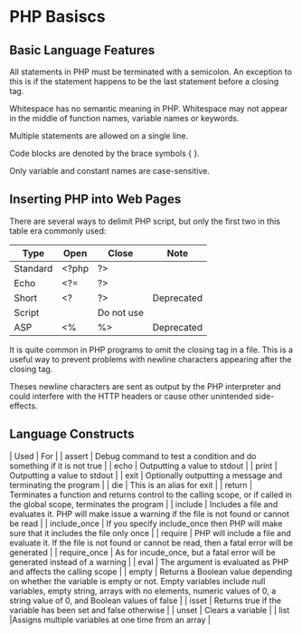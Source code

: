 # PHP Basiscs

## Basic Language Features
All statements in PHP must be terminated with a semicolon. An exception to this is if the statement happens to be the last statement before a closing tag.  

Whitespace has no semantic meaning in PHP. Whitespace may not appear in the middle of function names, variable names or keywords.  

Multiple statements are allowed on a single line.  

Code blocks are denoted by the brace symbols { }.  

Only variable and constant names are case-sensitive.  

## Inserting PHP into Web Pages
There are several ways to delimit PHP script, but only the first two in this table era commonly used:  


| Type     | Open                    | Close     | Note       |
|   ---    |           ---           |    ---    |    ---     |
| Standard | <?php                   | ?>        |            |
| Echo     | <?=                     | ?>        |            |
| Short    | <?                      | ?>        | Deprecated |
| Script   | <script language="php"> | </script> | Do not use |
| ASP      | <%                      | %>        | Deprecated |

It is quite common in PHP programs to omit the closing tag in a file. This is a useful way to prevent problems with newline characters appearing after the closing tag.  

Theses newline characters are sent as output by the PHP interpreter and could interfere with the HTTP headers or cause other unintended side-effects.  

## Language Constructs


| Used | For |
| assert | Debug command to test a condition and do something if it is not true |
| echo | Outputting a value to stdout |
| print | Outputting a value to stdout |
| exit | Optionally outputting a message and terminating the program |
| die | This is an alias for exit |
| return | Terminates a function and returns control to the calling scope, or if called in the global scope, terminates the program |
| include | Includes a file and evaluates it. PHP will make issue a warning if the file is not found or cannot be read |
| include_once | If you specify include_once then PHP will make sure that it includes the file only once |
| require | PHP will include a file and evaluate it. If the file is not found or cannot be read, then a fatal error will be generated |
| require_once | As for incude_once, but a fatal error will be generated instead of a warning |
| eval | The argument is evaluated as PHP and affects the calling scope |
| empty | Returns a Boolean value depending on whether the variable is empty  or not. Empty variables include null variables, empty string, arrays with no elements, numeric values of 0, a string value of 0, and Boolean values of false |
| isset | Returns true if the variable has been set and false otherwise |
| unset | Clears a variable |
| list |Assigns multiple variables at one time from an array |


